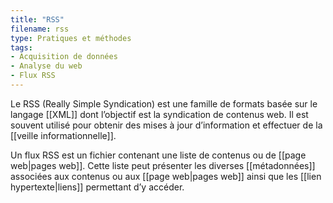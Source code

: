 ```yaml
---
title: "RSS"
filename: rss
type: Pratiques et méthodes
tags:
- Acquisition de données
- Analyse du web
- Flux RSS
---
```


Le RSS (Really Simple Syndication) est une famille de formats basée sur le langage [[XML]] dont l’objectif est la syndication de contenus web. Il est souvent utilisé pour obtenir des mises à jour d’information et effectuer de la [[veille informationnelle]]. 

Un flux RSS est un fichier contenant une liste de contenus ou de [[page web|pages web]]. Cette liste peut présenter les diverses [[métadonnées]] associées aux contenus ou aux [[page web|pages web]] ainsi que les [[lien hypertexte|liens]] permettant d’y accéder.

